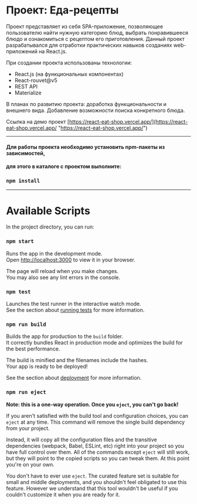 # Проект: Еда-рецепты

Проект представляет из себя SPA-приложение, позволяющее пользователю найти нужную категорию блюд, выбрать понравившееся блюдо и ознакомиться с рецептом его приготовления.
Данный проект разрабатывался для отработки практических навыков созданиях web-приложений на React.js.

При создании проекта использованы технологии:
- React.js (на функциональных компонентах)
- React-rouvet@v5
- REST API
- Materialize

В планах по развитию проекта: доработка функциональности и внешнего вида. Добавление возможности поиска конкретного блюда. 

Ссылка на демо проект [https://react-eat-shop.vercel.app/](https://react-eat-shop.vercel.app/ "https://react-eat-shop.vercel.app/")

___

#### Для работы проекта необходимо установить npm-пакеты из зависимостей,
#### для этого в каталоге с проектом выполните:
### `npm install`
___


# Available Scripts

In the project directory, you can run:

### `npm start`

Runs the app in the development mode.\
Open [http://localhost:3000](http://localhost:3000) to view it in your browser.

The page will reload when you make changes.\
You may also see any lint errors in the console.

### `npm test`

Launches the test runner in the interactive watch mode.\
See the section about [running tests](https://facebook.github.io/create-react-app/docs/running-tests) for more information.

### `npm run build`

Builds the app for production to the `build` folder.\
It correctly bundles React in production mode and optimizes the build for the best performance.

The build is minified and the filenames include the hashes.\
Your app is ready to be deployed!

See the section about [deployment](https://facebook.github.io/create-react-app/docs/deployment) for more information.

### `npm run eject`

**Note: this is a one-way operation. Once you `eject`, you can't go back!**

If you aren't satisfied with the build tool and configuration choices, you can `eject` at any time. This command will remove the single build dependency from your project.

Instead, it will copy all the configuration files and the transitive dependencies (webpack, Babel, ESLint, etc) right into your project so you have full control over them. All of the commands except `eject` will still work, but they will point to the copied scripts so you can tweak them. At this point you're on your own.

You don't have to ever use `eject`. The curated feature set is suitable for small and middle deployments, and you shouldn't feel obligated to use this feature. However we understand that this tool wouldn't be useful if you couldn't customize it when you are ready for it.
